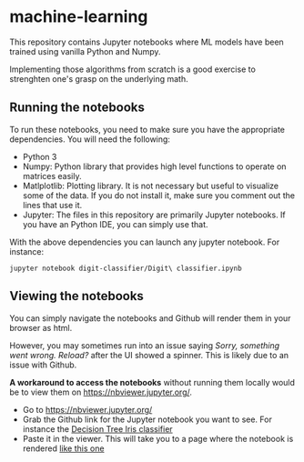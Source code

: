 # machine-learning
This repository contains Jupyter notebooks where ML models have been trained using vanilla Python and Numpy.

Implementing those algorithms from scratch is a good exercise to strenghten one's grasp on the underlying math.

## Running the notebooks
To run these notebooks, you need to make sure you have the appropriate dependencies.
You will need the following:
* Python 3
* Numpy: Python library that provides high level functions to operate on matrices easily.
* Matlplotlib: Plotting library. It is not necessary but useful to visualize some of the data. If you do not install it, make sure you comment out the lines that use it.
* Jupyter: The files in this repository are primarily Jupyter notebooks. If you have an Python IDE, you can simply use that.

With the above dependencies you can launch any jupyter notebook. For instance:
```
jupyter notebook digit-classifier/Digit\ classifier.ipynb
```

## Viewing the notebooks
You can simply navigate the notebooks and Github will render them in your browser as html.

However, you may sometimes run into an issue saying *Sorry, something went wrong. Reload?* after the UI showed a spinner. This is likely due to an issue with Github.

**A workaround to access the notebooks** without running them locally would be to view them on https://nbviewer.jupyter.org/.
* Go to https://nbviewer.jupyter.org/
* Grab the Github link for the Jupyter notebook you want to see. For instance the [Decision Tree Iris classifier](https://github.com/JoudJChataoui/machine-learning/blob/master/iris-classifier/Decision%20Tree%20Iris.ipynb)
* Paste it in the viewer. This will take you to a page where the notebook is rendered [like this one](https://nbviewer.jupyter.org/github/JoudJChataoui/machine-learning/blob/master/iris-classifier/Decision%20Tree%20Iris.ipynb)
